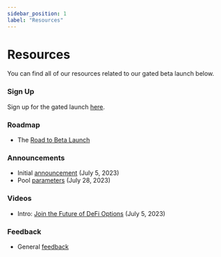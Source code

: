 ```yaml
---
sidebar_position: 1
label: "Resources"
---
```

# Resources

You can find all of our resources related to our gated beta launch below.

### Sign Up
Sign up for the gated launch [here](https://signup.panoptic.xyz).

### Roadmap
- The [Road to Beta Launch](https://panoptic.xyz/docs/gated-launch/launch-roadmap)

### Announcements
- Initial [announcement](https://panoptic.xyz/blog/gated-launch-sign-up) (July 5, 2023)
- Pool [parameters](https://panoptic.xyz/blog/gated-launch-parameters) (July 28, 2023)

### Videos
- Intro: [Join the Future of DeFi Options](https://www.youtube.com/watch?v=1wwF5_SH1Rc) (July 5, 2023)

### Feedback
- General [feedback](https://feedback.panoptic.xyz/)